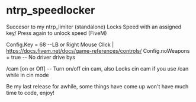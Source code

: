 # ntrp_speedlocker

Succesor to my ntrp_limiter (standalone)
Locks Speed with an assigned key/ Press again to unlock speed (FiveM)

Config.Key = 68    --LB or Right Mouse Click | https://docs.fivem.net/docs/game-references/controls/
Config.noWeapons = true   -- No driver drive bys

/cam [on or Off] -- Turn on/off cin cam, also Locks cin cam if you use /can while in cin mode

Be my last release for awhile, some things have come up won't have much time to code, enjoy!
